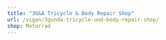 ```yaml
---
title: "3G&A Tricycle & Body Repair Shop"
url: /vigan/3gunda-tricycle-und-body-repair-shop/
shop: Motorrad
---
```


